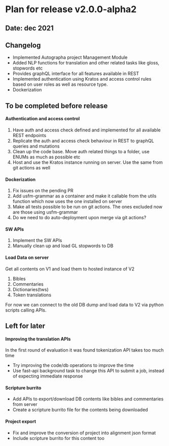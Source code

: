 # Plan for release v2.0.0-alpha2

## Date: dec 2021


## Changelog
* Implemented Autographa project Management Module
* Added NLP functions for translation and other related tasks like gloss, stopwords etc
* Provides graphQL interface for all features available in REST
* Implemented authentication using Kratos and access control rules based on user roles as well as resource type.
* Dockerization

## To be completed before release

#### Authentication and access control
1. Have auth and access check defined and implemented for all available REST endpoints
2. Replicate the auth and access check behaviour in REST to graphQL queries and mutations
3. Clean up the code base. Move auth related things to a folder, use ENUMs as much as possible etc
4. Host and use the Kratos instance running on server. Use the same from git actions as well

#### Dockerization
1. Fix issues on the pending PR
2. Add usfm-grammar as a container and make it callable from the utils function which now uses the one installed on server
3. Make all tests possible to be run on git actions. The ones excluded now are those using usfm-grammar
4. Do we need to do auto-deployment upon merge via git actions?

#### SW APIs
1. Implement the SW APIs
2. Manually clean up and load GL stopwords to DB

#### Load Data on server
Get all contents on V1 and load them to hosted instance of V2

1. Bibles
2. Commentaries
3. Dictionaries(tws)
4. Token translations

For now we can connect to the old DB dump and load data to V2 via python scripts calling APIs. 


## Left for later

#### Improving the translation APIs

In the first round of evaluation it was found tokenization API takes too much time

* Try improving the code/db operations to improve the time
* Use fast-api background task to change this API to submit a job, instead of expecting immediate response

#### Scripture burrito
* Add APIs to export/download DB contents like bibles and commentaries from server
* Create a scripture burrito file for the contents being downloaded

#### Project export
* Fix and improve the conversion of project into alignment json format
* Include scripture burrito for this content too

